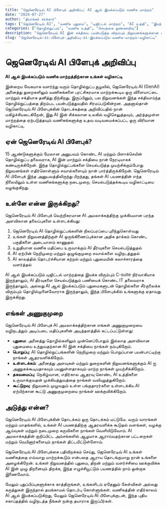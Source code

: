 ```yaml
---
title: "ஜெனெரேடிவ் AI பிளேபுக் அறிவிப்பு: AI ஆல் இயக்கப்படும் வணிக மாற்றம்"
date: "2024-07-27"
author: "திபாங்கர் சர்க்கார்"
tags: ["ஜெனெரேடிவ் AI", "வணிக புதுமை", "டிஜிட்டல் மாற்றம்", "AI உத்தி", "இயந்திர கற்றல்"]
categories: ["தொழில்நுட்பம்", "வணிக உத்தி", "செயற்கை நுண்ணறிவு"]
description: "ஜெனெரேடிவ் AI இன் சக்தியை பயன்படுத்த விரும்பும் நிறுவனங்களுக்கான விரிவான வழிகாட்டியான ஜெனெரேடிவ் AI பிளேபுக்கை அறிமுகப்படுத்துகிறோம். AI இன் சிக்கலான உலகில் வழிசெலுத்தவும், உங்கள் வணிகத்தில் அர்த்தமுள்ள மாற்றத்தை ஏற்படுத்தவும் இந்த வளம் எவ்வாறு உதவும் என்பதை அறிந்து கொள்ளுங்கள்."
slug: "ஜெனெரேடிவ்-ai-பிளேபுக்-அறிவிப்பு-ai-இயக்கப்படும்-வணிக-மாற்றம்-வழிகாட்டி"
---
```


# ஜெனெரேடிவ் AI பிளேபுக் அறிவிப்பு
**AI ஆல் இயக்கப்படும் வணிக மாற்றத்திற்கான உங்கள் வழிகாட்டி**

இன்றைய வேகமாக வளர்ந்து வரும் தொழில்நுட்ப சூழலில், ஜெனெரேடிவ் AI (GenAI) அனைத்து துறைகளிலும் வணிகங்களை புரட்சிகரமாக மாற்றக்கூடிய ஒரு விளையாட்டை மாற்றும் சக்தியாக தனித்து நிற்கிறது. இருப்பினும், பல நிறுவனங்கள் இந்த சக்திவாய்ந்த தொழில்நுட்பத்தை திறம்பட பயன்படுத்துவதில் சிரமப்படுகின்றன. அதனால்தான் ஜெனெரேடிவ் AI பிளேபுக்கின் தொடக்கத்தை அறிவிப்பதில் நான் மகிழ்ச்சியடைகிறேன், இது AI இன் சிக்கலான உலகில் வழிசெலுத்தவும், அர்த்தமுள்ள மாற்றத்தை ஏற்படுத்தவும் வணிகங்களுக்கு உதவ வடிவமைக்கப்பட்ட ஒரு விரிவான வழிகாட்டி.

## ஏன் ஜெனெரேடிவ் AI பிளேபுக்?

15 ஆண்டுகளுக்கும் மேலான அனுபவம் கொண்ட AI மற்றும் பிளாக்செயின் தொழில்நுட்ப தலைவராக, AI இன் மாற்றும் சக்தியை நான் நேரடியாகக் கண்டிருக்கிறேன். இந்த தொழில்நுட்பங்களை செயல்படுத்த முயற்சிக்கும்போது நிறுவனங்கள் எதிர்கொள்ளும் சவால்களையும் நான் பார்த்திருக்கிறேன். ஜெனெரேடிவ் AI பிளேபுக் இந்த அனுபவத்திலிருந்து பிறந்தது, தங்கள் AI பயணத்தின் எந்த நிலையிலும் உள்ள வணிகங்களுக்கு நடைமுறை, செயல்படுத்தக்கூடிய வழிகாட்டியை வழங்குகிறது.

## உள்ளே என்ன இருக்கிறது?

ஜெனெரேடிவ் AI பிளேபுக் வெற்றிகரமான AI அமலாக்கத்திற்கு முக்கியமான பரந்த அளவிலான தலைப்புகளை உள்ளடக்கியது:

1. ஜெனெரேடிவ் AI தொழில்நுட்பங்களின் நிலப்பரப்பை புரிந்துகொள்வது
2. உங்கள் நிறுவனத்திற்குள் AI ஒருங்கிணைப்புக்கான அதிக தாக்கம் கொண்ட பகுதிகளை அடையாளம் காணுதல்
3. உறுதியான வணிக மதிப்பை உருவாக்கும் AI தீர்வுகளை செயல்படுத்துதல்
4. AI ஏற்பின் நெறிமுறை மற்றும் ஒழுங்குமுறை சவால்களை வழிநடத்துதல்
5. AI காலத்தில் தொடர்ச்சியான கற்றல் மற்றும் புதுமையின் கலாச்சாரத்தை வளர்த்தல்

AI ஆல் இயக்கப்படும் டிஜிட்டல் மாற்றத்தை இயக்க விரும்பும் C-suite நிர்வாகியாக இருந்தாலும், AI தீர்வுகளை செயல்படுத்தும் பணியைக் கொண்ட IT தலைவராக இருந்தாலும், அல்லது AI ஆல் இயக்கப்படும் புதுமைகளுடன் தொழில்களை சீர்குலைக்க விரும்பும் தொழில்முனைவோராக இருந்தாலும், இந்த பிளேபுக்கில் உங்களுக்கு ஏதாவது இருக்கிறது.

## எங்கள் அணுகுமுறை

ஜெனெரேடிவ் AI பிளேபுக் AI அமலாக்கத்திற்கான எங்கள் அணுகுமுறையை வழிநடத்தும் அடிப்படை மதிப்புகளின் அடித்தளத்தில் கட்டப்பட்டுள்ளது:

- **புதுமை**: அனைத்து தொழில்களிலும் முன்னெப்போதும் இல்லாத அளவிலான புதுமையை உந்துவதற்கான AI இன் சக்தியை நாங்கள் நம்புகிறோம்.
- **பொறுப்பு**: AI தொழில்நுட்பங்களின் நெறிமுறை மற்றும் பொறுப்பான பயன்பாட்டிற்கு நாங்கள் ஆதரவளிக்கிறோம்.
- **உள்ளடக்கம்**: அனைத்து அளவுகள் மற்றும் துறைகளின் நிறுவனங்களுக்கும் AI ஐ அணுகக்கூடியதாகவும் பயனுள்ளதாகவும் மாற்ற நாங்கள் முயற்சிக்கிறோம்.
- **தகவமைப்பு**: நெகிழ்வான, எதிர்கால ஆதரவு கொண்ட AI உத்திகளை உருவாக்குவதன் முக்கியத்துவத்தை நாங்கள் வலியுறுத்துகிறோம்.
- **கூட்டுறவு**: நிறுவனம் முழுவதும் உள்ள பங்குதாரர்களை உள்ளடக்கிய AI ஏற்பிற்கான கூட்டு அணுகுமுறையை நாங்கள் ஊக்குவிக்கிறோம்.

## அடுத்து என்ன?

ஜெனெரேடிவ் AI பிளேபுக்கின் தொடக்கம் ஒரு தொடக்கம் மட்டுமே. வரும் வாரங்கள் மற்றும் மாதங்களில், உங்கள் AI பயணத்திற்கு ஆதரவளிக்க கூடுதல் வளங்கள், வழக்கு ஆய்வுகள் மற்றும் நடைமுறை கருவிகளை நாங்கள் வெளியிடுவோம். AI அமலாக்கத்தின் குறிப்பிட்ட அம்சங்களில் ஆழமாக ஆராய்வதற்கான பட்டறைகள் மற்றும் வெபினார்களையும் நாங்கள் திட்டமிட்டுள்ளோம்.

ஜெனெரேடிவ் AI பிளேபுக்கை பதிவிறக்கம் செய்து, ஜெனெரேடிவ் AI உங்கள் வணிகத்தை எவ்வாறு மாற்றக்கூடும் என்பதை ஆராய தொடங்குமாறு நான் உங்களை அழைக்கிறேன். உங்கள் நிறுவனத்தில் புதுமை, திறன் மற்றும் வளர்ச்சியை ஊக்குவிக்க AI இன் முழு திறனையும் திறக்க, இந்த எழுச்சியூட்டும் பயணத்தில் நாம் ஒன்றாக இணைவோம்.

மேலும் புதுப்பிப்புகளுக்காக காத்திருங்கள், உங்களிடம் ஏதேனும் கேள்விகள் அல்லது கருத்துகள் இருந்தால் தயங்காமல் தொடர்பு கொள்ளுங்கள். வணிகத்தின் எதிர்காலம் AI ஆல் இயக்கப்படுகிறது, மேலும் ஜெனெரேடிவ் AI பிளேபுக்குடன், இந்த புதிய சகாப்தத்தில் வழிநடத்த நீங்கள் நன்கு தயாராக இருப்பீர்கள்.